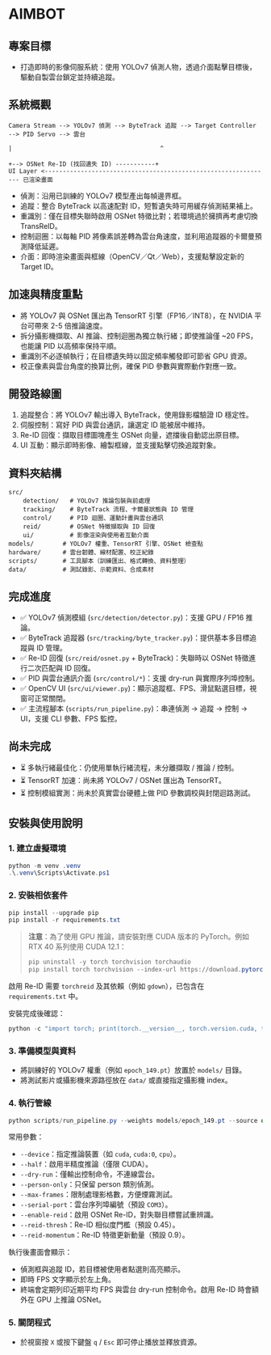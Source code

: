 # AIMBOT

## 專案目標

- 打造即時的影像伺服系統：使用 YOLOv7 偵測人物，透過介面點擊目標後，驅動自製雲台鎖定並持續追蹤。

## 系統概觀

```
Camera Stream --> YOLOv7 偵測 --> ByteTrack 追蹤 --> Target Controller --> PID Servo --> 雲台
																					|                                         ^
																					+--> OSNet Re-ID (找回遺失 ID) -----------+
UI Layer <--------------------------------------------------------------- 已渲染畫面
```

- 偵測：沿用已訓練的 YOLOv7 模型產出每幀邊界框。
- 追蹤：整合 ByteTrack 以高速配對 ID，短暫遺失時可用緩存偵測結果補上。
- 重識別：僅在目標失聯時啟用 OSNet 特徵比對；若環境過於擁擠再考慮切換 TransReID。
- 控制迴圈：以每軸 PID 將像素誤差轉為雲台角速度，並利用追蹤器的卡爾曼預測降低延遲。
- 介面：即時渲染畫面與框線（OpenCV／Qt／Web），支援點擊設定新的 Target ID。

## 加速與精度重點

- 將 YOLOv7 與 OSNet 匯出為 TensorRT 引擎（FP16／INT8），在 NVIDIA 平台可帶來 2-5 倍推論速度。
- 拆分攝影機擷取、AI 推論、控制迴圈為獨立執行緒；即使推論僅 ~20 FPS，也能讓 PID 以高頻率保持平順。
- 重識別不必逐幀執行；在目標遺失時以固定頻率觸發即可節省 GPU 資源。
- 校正像素與雲台角度的換算比例，確保 PID 參數與實際動作對應一致。

## 開發路線圖

1. 追蹤整合：將 YOLOv7 輸出導入 ByteTrack，使用錄影檔驗證 ID 穩定性。
2. 伺服控制：寫好 PID 與雲台通訊，讓選定 ID 能被居中維持。
3. Re-ID 回復：擷取目標圖塊產生 OSNet 向量，遮擋後自動認出原目標。
4. UI 互動：顯示即時影像、繪製框線，並支援點擊切換追蹤對象。

## 資料夾結構

```
src/
	detection/   # YOLOv7 推論包裝與前處理
	tracking/    # ByteTrack 流程、卡爾曼狀態與 ID 管理
	control/     # PID 迴圈、運動計畫與雲台通訊
	reid/        # OSNet 特徵擷取與 ID 回復
	ui/          # 影像渲染與使用者互動介面
models/        # YOLOv7 權重、TensorRT 引擎、OSNet 檢查點
hardware/      # 雲台韌體、線材配置、校正紀錄
scripts/       # 工具腳本（訓練匯出、格式轉換、資料整理）
data/          # 測試錄影、示範資料、合成素材
```

## 完成進度

- ✅ YOLOv7 偵測模組 (`src/detection/detector.py`)：支援 GPU / FP16 推論。
- ✅ ByteTrack 追蹤器 (`src/tracking/byte_tracker.py`)：提供基本多目標追蹤與 ID 管理。
- ✅ Re-ID 回復 (`src/reid/osnet.py` + ByteTrack)：失聯時以 OSNet 特徵進行二次匹配與 ID 回復。
- ✅ PID 與雲台通訊介面 (`src/control/*`)：支援 dry-run 與實際序列埠控制。
- ✅ OpenCV UI (`src/ui/viewer.py`)：顯示追蹤框、FPS、滑鼠點選目標，視窗可正常關閉。
- ✅ 主流程腳本 (`scripts/run_pipeline.py`)：串連偵測 → 追蹤 → 控制 → UI，支援 CLI 參數、FPS 監控。

## 尚未完成

- ⏳ 多執行緒最佳化：仍使用單執行緒流程，未分離擷取 / 推論 / 控制。
- ⏳ TensorRT 加速：尚未將 YOLOv7 / OSNet 匯出為 TensorRT。
- ⏳ 控制模組實測：尚未於真實雲台硬體上做 PID 參數調校與封閉迴路測試。

## 安裝與使用說明

### 1. 建立虛擬環境

```powershell
python -m venv .venv
.\.venv\Scripts\Activate.ps1
```

### 2. 安裝相依套件

```powershell
pip install --upgrade pip
pip install -r requirements.txt
```

> **注意**：為了使用 GPU 推論，請安裝對應 CUDA 版本的 PyTorch。例如 RTX 40 系列使用 CUDA 12.1：
>
> ```powershell
> pip uninstall -y torch torchvision torchaudio
> pip install torch torchvision --index-url https://download.pytorch.org/whl/cu121
> ```

啟用 Re-ID 需要 `torchreid` 及其依賴（例如 `gdown`），已包含在 `requirements.txt` 中。

安裝完成後確認：

```powershell
python -c "import torch; print(torch.__version__, torch.version.cuda, torch.cuda.is_available(), torch.cuda.get_device_name(0))"
```

### 3. 準備模型與資料

- 將訓練好的 YOLOv7 權重（例如 `epoch_149.pt`）放置於 `models/` 目錄。
- 將測試影片或攝影機來源路徑放在 `data/` 或直接指定攝影機 index。

### 4. 執行管線

```powershell
python scripts/run_pipeline.py --weights models/epoch_149.pt --source data/DJI_20250422132606_0030_D.MP4 --device cuda --half --enable-reid
```

常用參數：

- `--device`：指定推論裝置（如 `cuda`, `cuda:0`, `cpu`）。
- `--half`：啟用半精度推論（僅限 CUDA）。
- `--dry-run`：僅輸出控制命令，不連線雲台。
- `--person-only`：只保留 person 類別偵測。
- `--max-frames`：限制處理影格數，方便煙霧測試。
- `--serial-port`：雲台序列埠編號（預設 `COM3`）。
- `--enable-reid`：啟用 OSNet Re-ID，對失聯目標嘗試重辨識。
- `--reid-thresh`：Re-ID 相似度門檻（預設 0.45）。
- `--reid-momentum`：Re-ID 特徵更新動量（預設 0.9）。

執行後畫面會顯示：

- 偵測框與追蹤 ID，若目標被使用者點選則高亮顯示。
- 即時 FPS 文字顯示於左上角。
- 終端會定期列印近期平均 FPS 與雲台 dry-run 控制命令。啟用 Re-ID 時會額外在 GPU 上推論 OSNet。

### 5. 關閉程式

- 於視窗按 `X` 或按下鍵盤 `q` / `Esc` 即可停止播放並釋放資源。

